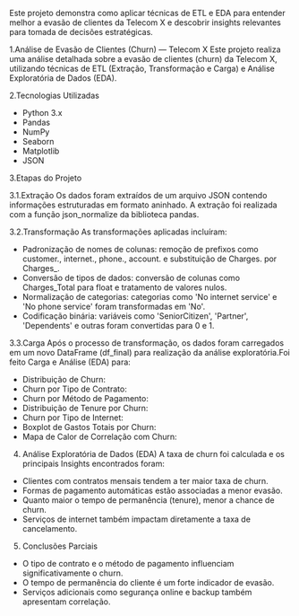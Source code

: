 Este projeto demonstra como aplicar técnicas de ETL e EDA para entender melhor a evasão de clientes da Telecom X e descobrir insights relevantes para tomada de decisões estratégicas.

1.Análise de Evasão de Clientes (Churn) — Telecom X
Este projeto realiza uma análise detalhada sobre a evasão de clientes (churn) da Telecom X, utilizando técnicas de ETL (Extração, Transformação e Carga) e Análise Exploratória de Dados (EDA).

2.Tecnologias Utilizadas
- Python 3.x
- Pandas
- NumPy
- Seaborn
- Matplotlib
- JSON

3.Etapas do Projeto

3.1.Extração
Os dados foram extraídos de um arquivo JSON contendo informações estruturadas em formato aninhado. A extração foi realizada com a função json_normalize da biblioteca pandas.

3.2.Transformação
As transformações aplicadas incluíram:
- Padronização de nomes de colunas: remoção de prefixos como customer., internet., phone., account. e substituição de Charges. por Charges_.
- Conversão de tipos de dados: conversão de colunas como Charges_Total para float e tratamento de valores nulos.
- Normalização de categorias: categorias como 'No internet service' e 'No phone service' foram transformadas em 'No'.
- Codificação binária: variáveis como 'SeniorCitizen', 'Partner', 'Dependents' e outras foram convertidas para 0 e 1.

3.3.Carga
Após o processo de transformação, os dados foram carregados em um novo DataFrame (df_final) para realização da análise exploratória.Foi feito Carga e Análise (EDA) para:
- Distribuição de Churn:
- Churn por Tipo de Contrato:
- Churn por Método de Pagamento:
- Distribuição de Tenure por Churn:
- Churn por Tipo de Internet:
- Boxplot de Gastos Totais por Churn:
- Mapa de Calor de Correlação com Churn:

4. Análise Exploratória de Dados (EDA)
A taxa de churn foi calculada e os principais Insights encontrados foram:
- Clientes com contratos mensais tendem a ter maior taxa de churn.
- Formas de pagamento automáticas estão associadas a menor evasão.
- Quanto maior o tempo de permanência (tenure), menor a chance de churn.
- Serviços de internet também impactam diretamente a taxa de cancelamento.

5. Conclusões Parciais
- O tipo de contrato e o método de pagamento influenciam significativamente o churn.
- O tempo de permanência do cliente é um forte indicador de evasão.
- Serviços adicionais como segurança online e backup também apresentam correlação.  

